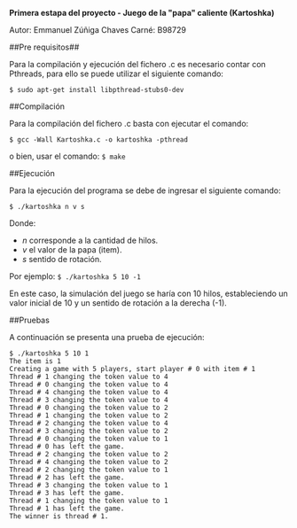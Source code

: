 **Primera estapa del proyecto - Juego de la "papa" caliente (Kartoshka)**

Autor: Emmanuel Zúñiga Chaves
Carné: B98729

##Pre requisitos##

Para la compilación y ejecución del fichero .c es necesario contar con Pthreads, para ello se puede utilizar el siguiente comando:

`$ sudo apt-get install libpthread-stubs0-dev `

##Compilación

Para la compilación del fichero .c basta con ejecutar el comando: 

`$ gcc -Wall Kartoshka.c -o kartoshka -pthread`

o bien, usar el comando:
`$ make`

##Ejecución

Para la ejecución del programa se debe de ingresar el siguiente comando:

```
$ ./kartoshka n v s
```
Donde:
- *n* corresponde a la cantidad de hilos.
- *v* el valor de la papa (item).
- *s* sentido de rotación.

Por ejemplo:
`$ ./kartoshka 5 10 -1`

En este caso, la simulación del juego se haría con 10 hilos, estableciendo un valor inicial de 10 y un sentido de rotación a la derecha (-1).

##Pruebas

A continuación se presenta una prueba de ejecución:
```
$ ./kartoshka 5 10 1
The item is 1 
Creating a game with 5 players, start player # 0 with item # 1 
Thread # 1 changing the token value to 4 
Thread # 0 changing the token value to 4 
Thread # 4 changing the token value to 4 
Thread # 3 changing the token value to 4 
Thread # 0 changing the token value to 2 
Thread # 1 changing the token value to 2 
Thread # 2 changing the token value to 4 
Thread # 3 changing the token value to 2 
Thread # 0 changing the token value to 1 
Thread # 0 has left the game.
Thread # 2 changing the token value to 2 
Thread # 4 changing the token value to 2 
Thread # 2 changing the token value to 1 
Thread # 2 has left the game.
Thread # 3 changing the token value to 1 
Thread # 3 has left the game.
Thread # 1 changing the token value to 1 
Thread # 1 has left the game.
The winner is thread # 1.
```